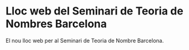 Lloc web del Seminari de Teoria de Nombres Barcelona
====

El nou lloc web per al Seminari de Teoria de Nombre Barcelona.
